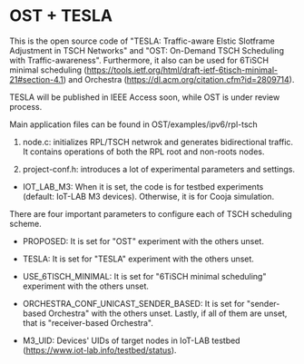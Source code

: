 # OST + TESLA
This is the open source code of "TESLA: Traffic-aware Elstic Slotframe Adjustment in TSCH Networks" and "OST: On-Demand TSCH Scheduling with Traffic-awareness". Furthermore, it also can be used for 6TiSCH minimal scheduling (https://tools.ietf.org/html/draft-ietf-6tisch-minimal-21#section-4.1) and Orchestra (https://dl.acm.org/citation.cfm?id=2809714).

TESLA will be published in IEEE Access soon, while OST is under review process.



Main application files can be found in OST/examples/ipv6/rpl-tsch

1. node.c: initializes RPL/TSCH netwrok and generates bidirectional traffic. It contains operations of both the RPL root and non-roots nodes.

2. project-conf.h: introduces a lot of experimental parameters and settings.
  
  - IOT_LAB_M3: When it is set, the code is for testbed experiments (default: IoT-LAB M3 devices). Otherwise, it is for Cooja simulation.
  
  There are four important parameters to configure each of TSCH scheduling scheme.
  - PROPOSED: It is set for "OST" experiment with the others unset.
  - TESLA: It is set for "TESLA" experiment with the others unset.
  - USE_6TISCH_MINIMAL: It is set for "6TiSCH minimal scheduling" experiment with the others unset.
  - ORCHESTRA_CONF_UNICAST_SENDER_BASED: It is set for "sender-based Orchestra" with the others unset.
  Lastly, if all of them are unset, that is "receiver-based Orchestra".
  
  - M3_UID: Devices' UIDs of target nodes in IoT-LAB testbed (https://www.iot-lab.info/testbed/status).
  
  
